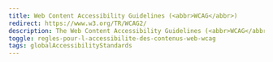 ```yaml
---
title: Web Content Accessibility Guidelines (<abbr>WCAG</abbr>)
redirect: https://www.w3.org/TR/WCAG2/
description: The Web Content Accessibility Guidelines (<abbr>WCAG</abbr>) are like a set of rules to make websites and online content more user-friendly for people with disabilities. These guidelines, created by a group called the Web Accessibility Initiative, cover things like making sure information can be easily seen, websites are easy to use, and content is clear and understandable. By following <abbr title="Web Content Accessibility Guidelines">WCAG</abbr>, website creators can make sure their sites work well for people with different disabilities, like trouble seeing or hearing, and create a better online experience for everyone.
toggle: regles-pour-l-accessibilite-des-contenus-web-wcag
tags: globalAccessibilityStandards
---
```

